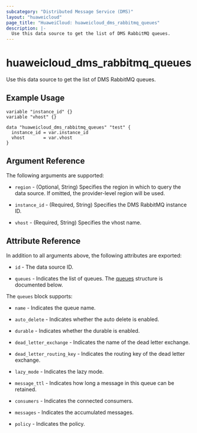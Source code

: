 ```yaml
---
subcategory: "Distributed Message Service (DMS)"
layout: "huaweicloud"
page_title: "HuaweiCloud: huaweicloud_dms_rabbitmq_queues"
description: |-
  Use this data source to get the list of DMS RabbitMQ queues.
---
```


# huaweicloud_dms_rabbitmq_queues

Use this data source to get the list of DMS RabbitMQ queues.

## Example Usage

```hcl
variable "instance_id" {}
variable "vhost" {}

data "huaweicloud_dms_rabbitmq_queues" "test" {
  instance_id = var.instance_id
  vhost       = var.vhost
}
```

## Argument Reference

The following arguments are supported:

* `region` - (Optional, String) Specifies the region in which to query the data source.
  If omitted, the provider-level region will be used.

* `instance_id` - (Required, String) Specifies the DMS RabbitMQ instance ID.

* `vhost` - (Required, String) Specifies the vhost name.

## Attribute Reference

In addition to all arguments above, the following attributes are exported:

* `id` - The data source ID.

* `queues` - Indicates the list of queues.
  The [queues](#attrblock--queues) structure is documented below.

<a name="attrblock--queues"></a>
The `queues` block supports:

* `name` - Indicates the queue name.

* `auto_delete` - Indicates whether the auto delete is enabled.

* `durable` - Indicates whether the durable is enabled.

* `dead_letter_exchange` - Indicates the name of the dead letter exchange.

* `dead_letter_routing_key` - Indicates the routing key of the dead letter exchange.

* `lazy_mode` - Indicates the lazy mode.

* `message_ttl` - Indicates how long a message in this queue can be retained.

* `consumers` - Indicates the connected consumers.

* `messages` - Indicates the accumulated messages.

* `policy` - Indicates the policy.
